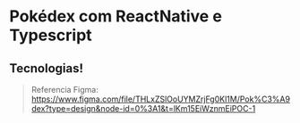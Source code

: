 # Pokédex com ReactNative e Typescript

## Tecnologias!
>Referencia Figma: https://www.figma.com/file/THLxZSlOoUYMZrjFg0Kl1M/Pok%C3%A9dex?type=design&node-id=0%3A1&t=lKm15EiWznmEiPOC-1